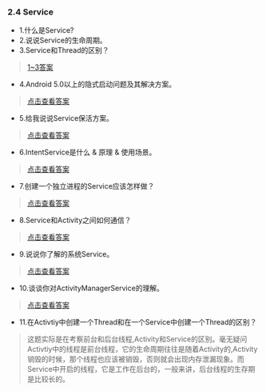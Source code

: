 ### 2.4 Service

- 1.什么是Service?
- 2.说说Service的生命周期。
- 3.Service和Thread的区别？

> [1~3答案](https://blog.csdn.net/clandellen/article/details/79276411)

- 4.Android 5.0以上的隐式启动问题及其解决方案。

> [点击查看答案](https://www.cnblogs.com/momoshengxiao/p/6442380.html)

- 5.给我说说Service保活方案。

> [点击查看答案](https://www.cnblogs.com/blosaa/p/9530625.html)

- 6.IntentService是什么 & 原理 & 使用场景。

> [点击查看答案](https://blog.csdn.net/ClAndEllen/article/details/79346624)

- 7.创建一个独立进程的Service应该怎样做？

> [点击查看答案](https://www.jianshu.com/p/4a83becd758e)

- 8.Service和Activity之间如何通信？

> [点击查看答案](http://www.cnblogs.com/codingblock/p/4850299.html)

- 9.说说你了解的系统Service。

> [点击查看答案](https://blog.csdn.net/geyunfei_/article/details/78851024)

- 10.谈谈你对ActivityManagerService的理解。

> [点击查看答案](https://www.cnblogs.com/xingchenkn/p/3637137.html)

- 11.在Activtiy中创建一个Thread和在一个Service中创建一个Thread的区别？

> 这题实际是在考察前台和后台线程,Activity和Service的区别。毫无疑问Activtiy中的线程是前台线程，它的生命周期往往是随着Activity的,Activity销毁的时候，那个线程也应该被销毁，否则就会出现内存泄漏现象。而Service中开启的线程，它是工作在后台的，一般来讲，后台线程的生存期是比较长的。